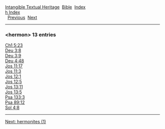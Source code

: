 [Intangible Textual Heritage](../../index)  [Bible](../index) 
[Index](index)   
[h Index](_h_)  
  [Previous](c05415)  [Next](c05417) 

------------------------------------------------------------------------

### &lt;hermon&gt; 13 entries

[Ch1 5:23](../kjv/ch1005.htm#023)  
[Deu 3:8](../kjv/deu003.htm#008)  
[Deu 3:9](../kjv/deu003.htm#009)  
[Deu 4:48](../kjv/deu004.htm#048)  
[Jos 11:17](../kjv/jos011.htm#017)  
[Jos 11:3](../kjv/jos011.htm#003)  
[Jos 12:1](../kjv/jos012.htm#001)  
[Jos 12:5](../kjv/jos012.htm#005)  
[Jos 13:11](../kjv/jos013.htm#011)  
[Jos 13:5](../kjv/jos013.htm#005)  
[Psa 133:3](../kjv/psa133.htm#003)  
[Psa 89:12](../kjv/psa089.htm#012)  
[Sol 4:8](../kjv/sol004.htm#008)  

------------------------------------------------------------------------

[Next: hermonites (1)](c05417)

